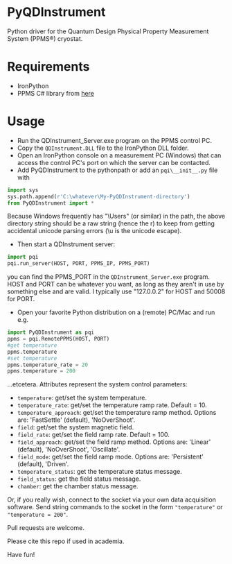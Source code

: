 # PyQDInstrument #

Python driver for the Quantum Design Physical Property Measurement System (PPMS®) cryostat.

# Requirements #

- IronPython
- PPMS C# library from [here](https://www.qdusa.com/sitedocs/appNotes/general/QDInstrument_LabView.zip)

# Usage #

- Run the QDInstrument_Server.exe program on the PPMS control PC.
- Copy the `QDInstrument.DLL` file to the IronPython DLL folder.
- Open an IronPython console on a measurement PC (Windows) that can access the control PC's port on which the server can be contacted.
- Add PyQDInstrument to the pythonpath or add an `pqi\__init__.py` file with 

```python
import sys
sys.path.append(r'C:\whatever\My-PyQDInstrument-directory')
from PyQDInstrument import *
```
Because Windows frequently has "\Users" (or similar) in the path, the above directory string should be a raw string (hence the r) to keep from getting accidental unicode parsing errors (\u is the unicode escape).
- Then start a QDInstrument server:

```python
import pqi
pqi.run_server(HOST, PORT, PPMS_IP, PPMS_PORT)
```
you can find the PPMS_PORT in the ```QDInstrument_Server.exe``` program. HOST and PORT can be whatever you want, as long as they aren't in use by something else and are valid. I typically use "127.0.0.2" for HOST and 50008 for PORT.

- Open your favorite Python distribution on a (remote) PC/Mac and run e.g.

```python
import PyQDInstrument as pqi
ppms = pqi.RemotePPMS(HOST, PORT)
#get temperature
ppms.temperature
#set temperature
ppms.temperature_rate = 20
ppms.temperature = 200
```

...etcetera. Attributes represent the system control parameters:

- ```temperature```: get/set the system temperature.
- ```temperature_rate```: get/set the temperature ramp rate. Default = 10.
- ```temperature_approach```: get/set the temperature ramp method. Options are: 'FastSettle' (default), 'NoOverShoot'.
- ```field```: get/set the system magnetic field.
- ```field_rate```: get/set the field ramp rate. Default = 100.
- ```field_approach```: get/set the field ramp method. Options are: 'Linear' (default), 'NoOverShoot', 'Oscillate'.
- ```field_mode```: get/set the field ramp mode. Options are: 'Persistent' (default), 'Driven'.
- ```temperature_status```: get the temperature status message.
- ```field_status```: get the field status message.
- ```chamber```: get the chamber status message.

Or, if you really wish, connect to the socket via your own data acquisition software.
Send string commands to the socket in the form ```"temperature"``` or ```"temperature = 200"```.

Pull requests are welcome.

Please cite this repo if used in academia.

Have fun!